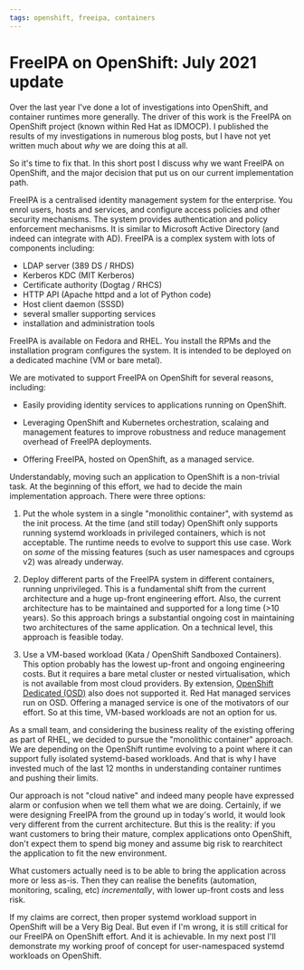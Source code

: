 ```yaml
---
tags: openshift, freeipa, containers
---
```


# FreeIPA on OpenShift: July 2021 update

Over the last year I've done a lot of investigations into OpenShift,
and container runtimes more generally.  The driver of this work is
the FreeIPA on OpenShift project (known within Red Hat as IDMOCP).
I published the results of my investigations in numerous blog posts,
but I have not yet written much about *why* we are doing this at
all.

So it's time to fix that.  In this short post I discuss why we want
FreeIPA on OpenShift, and the major decision that put us on our
current implementation path.

FreeIPA is a centralised identity management system for the
enterprise.  You enrol users, hosts and services, and configure
access policies and other security mechanisms.  The system provides
authentication and policy enforcement mechanisms.  It is similar to
Microsoft Active Directory (and indeed can integrate with AD).
FreeIPA is a complex system with lots of components including:

- LDAP server (389 DS / RHDS)
- Kerberos KDC (MIT Kerberos)
- Certificate authority (Dogtag / RHCS)
- HTTP API (Apache httpd and a lot of Python code)
- Host client daemon (SSSD)
- several smaller supporting services
- installation and administration tools

FreeIPA is available on Fedora and RHEL.  You install the RPMs and
the installation program configures the system.  It is intended to
be deployed on a dedicated machine (VM or bare metal).

We are motivated to support FreeIPA on OpenShift for several
reasons, including:

- Easily providing identity services to applications running on
  OpenShift.

- Leveraging OpenShift and Kubernetes orchestration, scalaing and
  management features to improve robustness and reduce management
  overhead of FreeIPA deployments.

- Offering FreeIPA, hosted on OpenShift, as a managed service.

Understandably, moving such an application to OpenShift is a
non-trivial task.  At the beginning of this effort, we had to decide
the main implementation approach.  There were three options:

1. Put the whole system in a single "monolithic container", with
   systemd as the init process.  At the time (and still today)
   OpenShift only supports running systemd workloads in privileged
   containers, which is not acceptable.  The runtime needs to evolve
   to support this use case.  Work on *some* of the missing features
   (such as user namespaces and cgroups v2) was already underway.

2. Deploy different parts of the FreeIPA system in different
   containers, running unprivileged.  This is a fundamental shift
   from the current architecture and a huge up-front engineering
   effort.  Also, the current architecture has to be maintained and
   supported for a long time (>10 years).  So this approach brings
   a substantial ongoing cost in maintaining two architectures of
   the same application.  On a technical level, this approach is
   feasible today.

3. Use a VM-based workload (Kata / OpenShift Sandboxed Containers).
   This option probably has the lowest up-front and ongoing
   engineering costs.  But it requires a bare metal cluster or
   nested virtualisation, which is not available from most cloud
   providers.  By extension, [OpenShift Dedicated (OSD)][OSD] also
   does not supported it.  Red Hat managed services run on OSD.
   Offering a managed service is one of the motivators of our
   effort.  So at this time, VM-based workloads are not an option
   for us.

[OSD]: https://www.openshift.com/products/dedicated/

As a small team, and considering the business reality of the
existing offering as part of RHEL, we decided to pursue the
"monolithic container" approach.  We are depending on the OpenShift
runtime evolving to a point where it can support fully isolated
systemd-based workloads.  And that is why I have invested much of
the last 12 months in understanding container runtimes and pushing
their limits.

Our approach is not "cloud native" and indeed many people have
expressed alarm or confusion when we tell them what we are doing.
Certainly, if we were designing FreeIPA from the ground up in
today's world, it would look very different from the current
architecture.  But this is the reality: if you want customers to
bring their mature, complex applications onto OpenShift, don't
expect them to spend big money and assume big risk to rearchitect
the application to fit the new environment.

What customers actually need is to be able to bring the application
across more or less as-is.  Then they can realise the benefits
(automation, monitoring, scaling, etc) *incrementally*, with lower
up-front costs and less risk.

If my claims are correct, then proper systemd workload support in
OpenShift will be a Very Big Deal.  But even if I'm wrong, it is
still critical for our FreeIPA on OpenShift effort.  And it is
achievable.  In my next post I'll demonstrate my working proof of
concept for user-namespaced systemd workloads on OpenShift.
